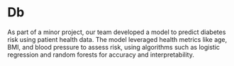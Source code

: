 # Db
As part of a minor project, our team developed a model to predict diabetes risk using patient health data. The model leveraged health metrics like age, BMI, and blood pressure to assess risk, using algorithms such as logistic regression and random forests for accuracy and interpretability.

